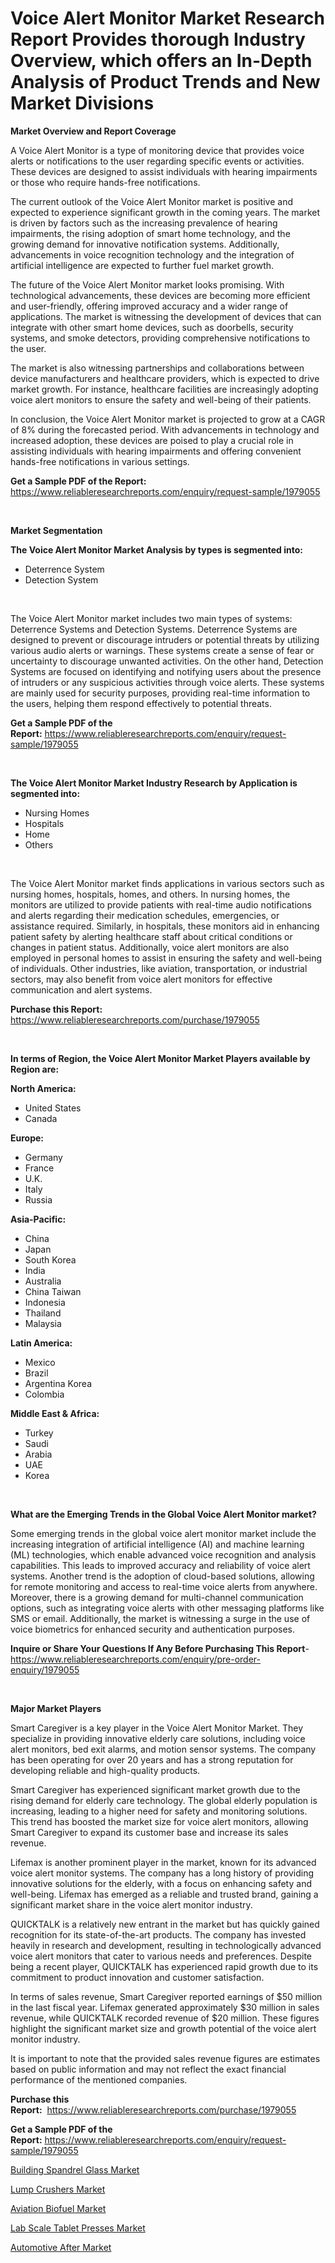 <p><h1>Voice Alert Monitor Market Research Report Provides thorough Industry Overview, which offers an In-Depth Analysis of Product Trends and New Market Divisions</h1></p><p><strong>Market Overview and Report Coverage</strong></p>
<p><p>A Voice Alert Monitor is a type of monitoring device that provides voice alerts or notifications to the user regarding specific events or activities. These devices are designed to assist individuals with hearing impairments or those who require hands-free notifications.</p><p>The current outlook of the Voice Alert Monitor market is positive and expected to experience significant growth in the coming years. The market is driven by factors such as the increasing prevalence of hearing impairments, the rising adoption of smart home technology, and the growing demand for innovative notification systems. Additionally, advancements in voice recognition technology and the integration of artificial intelligence are expected to further fuel market growth.</p><p>The future of the Voice Alert Monitor market looks promising. With technological advancements, these devices are becoming more efficient and user-friendly, offering improved accuracy and a wider range of applications. The market is witnessing the development of devices that can integrate with other smart home devices, such as doorbells, security systems, and smoke detectors, providing comprehensive notifications to the user.</p><p>The market is also witnessing partnerships and collaborations between device manufacturers and healthcare providers, which is expected to drive market growth. For instance, healthcare facilities are increasingly adopting voice alert monitors to ensure the safety and well-being of their patients.</p><p>In conclusion, the Voice Alert Monitor market is projected to grow at a CAGR of 8% during the forecasted period. With advancements in technology and increased adoption, these devices are poised to play a crucial role in assisting individuals with hearing impairments and offering convenient hands-free notifications in various settings.</p></p>
<p><strong>Get a Sample PDF of the Report:</strong> <a href="https://www.reliableresearchreports.com/enquiry/request-sample/1979055">https://www.reliableresearchreports.com/enquiry/request-sample/1979055</a></p>
<p>&nbsp;</p>
<p><strong>Market Segmentation</strong></p>
<p><strong>The Voice Alert Monitor Market Analysis by types is segmented into:</strong></p>
<p><ul><li>Deterrence System</li><li>Detection System</li></ul></p>
<p>&nbsp;</p>
<p><p>The Voice Alert Monitor market includes two main types of systems: Deterrence Systems and Detection Systems. Deterrence Systems are designed to prevent or discourage intruders or potential threats by utilizing various audio alerts or warnings. These systems create a sense of fear or uncertainty to discourage unwanted activities. On the other hand, Detection Systems are focused on identifying and notifying users about the presence of intruders or any suspicious activities through voice alerts. These systems are mainly used for security purposes, providing real-time information to the users, helping them respond effectively to potential threats.</p></p>
<p><strong>Get a Sample PDF of the Report:</strong>&nbsp;<a href="https://www.reliableresearchreports.com/enquiry/request-sample/1979055">https://www.reliableresearchreports.com/enquiry/request-sample/1979055</a></p>
<p>&nbsp;</p>
<p><strong>The Voice Alert Monitor Market Industry Research by Application is segmented into:</strong></p>
<p><ul><li>Nursing Homes</li><li>Hospitals</li><li>Home</li><li>Others</li></ul></p>
<p>&nbsp;</p>
<p><p>The Voice Alert Monitor market finds applications in various sectors such as nursing homes, hospitals, homes, and others. In nursing homes, the monitors are utilized to provide patients with real-time audio notifications and alerts regarding their medication schedules, emergencies, or assistance required. Similarly, in hospitals, these monitors aid in enhancing patient safety by alerting healthcare staff about critical conditions or changes in patient status. Additionally, voice alert monitors are also employed in personal homes to assist in ensuring the safety and well-being of individuals. Other industries, like aviation, transportation, or industrial sectors, may also benefit from voice alert monitors for effective communication and alert systems.</p></p>
<p><strong>Purchase this Report:</strong>&nbsp; <a href="https://www.reliableresearchreports.com/purchase/1979055">https://www.reliableresearchreports.com/purchase/1979055</a></p>
<p>&nbsp;</p>
<p><strong>In terms of Region, the Voice Alert Monitor Market Players available by Region are:</strong></p>
<p>
    <p> <strong> North America: </strong>
        <ul>
            <li>United States</li>
            <li>Canada</li>
        </ul>
        </p> 
    <p> <strong> Europe: </strong>
        <ul>
            <li>Germany</li>
            <li>France</li>
            <li>U.K.</li>
            <li>Italy</li>
            <li>Russia</li>
        </ul>
        </p> 
    <p> <strong> Asia-Pacific: </strong>
        <ul>
            <li>China</li>
            <li>Japan</li>
            <li>South Korea</li>
            <li>India</li>
            <li>Australia</li>
            <li>China Taiwan</li>
            <li>Indonesia</li>
            <li>Thailand</li>
            <li>Malaysia</li>
        </ul>
        </p> 
    <p> <strong> Latin America: </strong>
        <ul>
            <li>Mexico</li>
            <li>Brazil</li>
            <li>Argentina Korea</li>
            <li>Colombia</li>
        </ul>
        </p> 
    <p> <strong> Middle East & Africa: </strong>
        <ul>
            <li>Turkey</li>
            <li>Saudi</li>
            <li>Arabia</li>
            <li>UAE</li>
            <li>Korea</li>
        </ul>
    </p>
    </p>
<p>&nbsp;</p>
<p><strong>What are the Emerging Trends in the Global Voice Alert Monitor market?</strong></p>
<p><p>Some emerging trends in the global voice alert monitor market include the increasing integration of artificial intelligence (AI) and machine learning (ML) technologies, which enable advanced voice recognition and analysis capabilities. This leads to improved accuracy and reliability of voice alert systems. Another trend is the adoption of cloud-based solutions, allowing for remote monitoring and access to real-time voice alerts from anywhere. Moreover, there is a growing demand for multi-channel communication options, such as integrating voice alerts with other messaging platforms like SMS or email. Additionally, the market is witnessing a surge in the use of voice biometrics for enhanced security and authentication purposes.</p></p>
<p><strong>Inquire or Share Your Questions If Any Before Purchasing This Report</strong>- <a href="https://www.reliableresearchreports.com/enquiry/pre-order-enquiry/1979055">https://www.reliableresearchreports.com/enquiry/pre-order-enquiry/1979055</a></p>
<p>&nbsp;</p>
<p><strong>Major Market Players</strong></p>
<p><p>Smart Caregiver is a key player in the Voice Alert Monitor Market. They specialize in providing innovative elderly care solutions, including voice alert monitors, bed exit alarms, and motion sensor systems. The company has been operating for over 20 years and has a strong reputation for developing reliable and high-quality products.</p><p>Smart Caregiver has experienced significant market growth due to the rising demand for elderly care technology. The global elderly population is increasing, leading to a higher need for safety and monitoring solutions. This trend has boosted the market size for voice alert monitors, allowing Smart Caregiver to expand its customer base and increase its sales revenue.</p><p>Lifemax is another prominent player in the market, known for its advanced voice alert monitor systems. The company has a long history of providing innovative solutions for the elderly, with a focus on enhancing safety and well-being. Lifemax has emerged as a reliable and trusted brand, gaining a significant market share in the voice alert monitor industry.</p><p>QUICKTALK is a relatively new entrant in the market but has quickly gained recognition for its state-of-the-art products. The company has invested heavily in research and development, resulting in technologically advanced voice alert monitors that cater to various needs and preferences. Despite being a recent player, QUICKTALK has experienced rapid growth due to its commitment to product innovation and customer satisfaction.</p><p>In terms of sales revenue, Smart Caregiver reported earnings of $50 million in the last fiscal year. Lifemax generated approximately $30 million in sales revenue, while QUICKTALK recorded revenue of $20 million. These figures highlight the significant market size and growth potential of the voice alert monitor industry.</p><p>It is important to note that the provided sales revenue figures are estimates based on public information and may not reflect the exact financial performance of the mentioned companies.</p></p>
<p><strong>Purchase this Report:</strong>&nbsp;&nbsp;<a href="https://www.reliableresearchreports.com/purchase/1979055">https://www.reliableresearchreports.com/purchase/1979055</a></p>
<p></p>
<p><strong>Get a Sample PDF of the Report:</strong>&nbsp;<a href="https://www.reliableresearchreports.com/enquiry/request-sample/1979055">https://www.reliableresearchreports.com/enquiry/request-sample/1979055</a></p>
<p><p><a href="https://www.linkedin.com/pulse/building-spandrel-glass-market-size-2023-2030-global-industrial-zpu3e/">Building Spandrel Glass Market</a></p><p><a href="https://github.com/mabutironaldo/Market-Research-Report-List-1/blob/main/lump-crushers-market.md">Lump Crushers Market</a></p><p><a href="https://medium.com/@frankpeters35/aviation-biofuel-market-competitive-analysis-market-trends-and-forecast-to-2030-0090ad0fa02c">Aviation Biofuel Market</a></p><p><a href="https://github.com/castoriffic/Market-Research-Report-List-1/blob/main/lab-scale-tablet-presses-market.md">Lab Scale Tablet Presses Market</a></p><p><a href="https://medium.com/@josephweaver29/automotive-after-market-trends-and-market-analysis-forecasted-for-period-2023-2030-f1b2e4c965a5">Automotive After Market</a></p></p>
